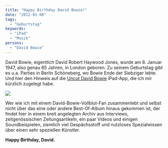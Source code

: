 ```yaml
---
title: "Happy Birthday David Bowie!"
date: "2012-01-08"
tags:
  - "Geburtstag"
keywords:
  - "iPad"
  - "Musik"
persons:
  - "David Bowie"
---
```


David Bowie, eigentlich David Robert Haywood Jones, wurde am 8. Januar 1947, also genau 65 Jahren, in London geboren. Zu seinem Geburtstag gibt es u.a. Parties in Berlin Schöneberg, wo Bowie Ende der Siebziger lebte. Und hier den Hinweis auf die [Uncut David Bowie](http://itunes.apple.com/de/app/david-bowie/id468076099?mt=8) iPad-App, die ich mir kürzlich zugelegt habe.

![](/img/codecandies/bowie_ipad.jpg)

Wer wie ich mit einem David-Bowie-Vollblut-Fan zusammenlebt und selbst nicht über das eine oder andere Best-Of-Album hinaus gekommen ist, der findet hier in einem breit angelegten Archiv aus Interviews, zeitgenössischen Zeitungsartikeln, ein paar Videos und einigen Soundbeispielen, ziemlich viel Gespächsstoff und nutzloses Spezialwissen über einen sehr speziellen Künstler.

**Happy Birthday, David.**
